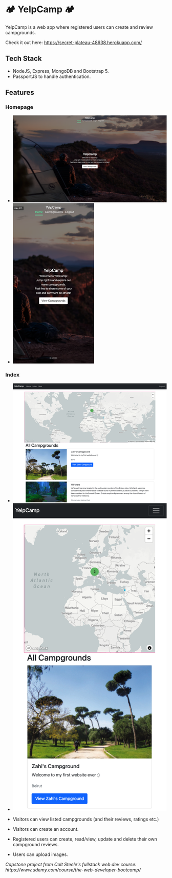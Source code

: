 # 🏕️ YelpCamp 🏕️

YelpCamp is a web app where registered users can create and review campgrounds.

Check it out here: https://secret-plateau-48638.herokuapp.com/

## Tech Stack

- NodeJS, Express, MongoDB and Bootstrap 5.
- PassportJS to handle authentication.

## Features

### Homepage

- <img src="./screenshots/homepage.png" width="600">
- <img src="./screenshots/homepage_m.png" height="500">

### Index

- <img src="./screenshots/index.png" width="600">
- <img src="./screenshots/index_m.png" width="500">

- Visitors can view listed campgrounds (and their reviews, ratings etc.)
- Visitors can create an account.
- Registered users can create, read/view, update and delete their own campground reviews.
- Users can upload images.

<p><em>Capstone project from Colt Steele's fullstack web dev course: https://www.udemy.com/course/the-web-developer-bootcamp/ <em></p>
